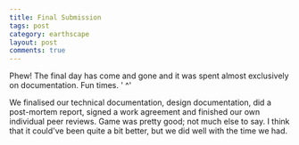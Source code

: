 ```yaml
---
title: Final Submission
tags: post
category: earthscape
layout: post
comments: true
---
```


Phew! The final day has come and gone and it was spent almost exclusively on documentation. Fun times. ' ^'

We finalised our technical documentation, design documentation, did a post-mortem report, signed a work agreement and finished our own individual peer reviews. Game was pretty good; not much else to say. I think that it could've been quite a bit better, but we did well with the time we had.